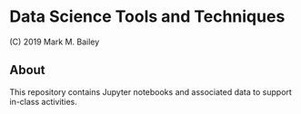 # Data Science Tools and Techniques

(C) 2019 Mark M. Bailey

## About
This repository contains Jupyter notebooks and associated data to support in-class activities.
